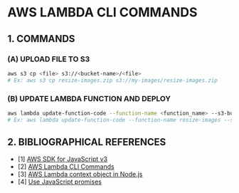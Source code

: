 # AWS LAMBDA CLI COMMANDS

## 1. COMMANDS

### (A) UPLOAD FILE TO S3

```bash
aws s3 cp <file> s3://<bucket-name>/<file>
# Ex: aws s3 cp resize-images.zip s3://my-images/resize-images.zip
```

### (B) UPDATE LAMBDA FUNCTION AND DEPLOY

```bash
aws lambda update-function-code --function-name <function_name> --s3-bucket <bucket_name> --s3-key <s3_key> --publish
# Ex: aws lambda update-function-code --function-name resize-images --s3-bucket my-images --s3-key resize-images.zip --publish
```

## 2. BIBLIOGRAPHICAL REFERENCES

- [1] [AWS SDK for JavaScript v3](https://docs.aws.amazon.com/AWSJavaScriptSDK/v3/latest/)
- [2] [AWS Lambda CLI Commands](https://awscli.amazonaws.com/v2/documentation/api/latest/reference/lambda/index.html)
- [3] [AWS Lambda context object in Node.js](https://docs.aws.amazon.com/lambda/latest/dg/nodejs-context.html)
- [4] [Use JavaScript promises](https://docs.aws.amazon.com/sdk-for-javascript/v3/developer-guide/using-promises.html)

